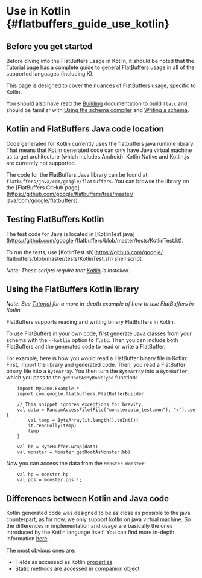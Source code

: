 Use in Kotlin    {#flatbuffers_guide_use_kotlin}
==============

## Before you get started

Before diving into the FlatBuffers usage in Kotlin, it should be noted that
the [Tutorial](../tutorial.md) page has a complete guide to
general FlatBuffers usage in all of the supported languages (including K).

This page is designed to cover the nuances of FlatBuffers usage, specific to Kotlin.

You should also have read the [Building](../building.md)
documentation to build `flatc` and should be familiar with
[Using the schema compiler](../flatc.md) and
[Writing a schema](../schema.md).

## Kotlin and FlatBuffers Java code location

Code generated for Kotlin currently uses the flatbuffers java runtime library. That means that Kotlin generated code can only have Java virtual machine as target architecture (which includes Android). Kotlin Native and Kotlin.js are currently not supported.

The code for the FlatBuffers Java library can be found at
`flatbuffers/java/com/google/flatbuffers`. You can browse the library on the
[FlatBuffers GitHub page](https://github.com/google/flatbuffers/tree/master/
java/com/google/flatbuffers).

## Testing FlatBuffers Kotlin

The test code for Java is located in [KotlinTest.java](https://github.com/google
/flatbuffers/blob/master/tests/KotlinTest.kt).

To run the tests, use  [KotlinTest.sh](https://github.com/google/
flatbuffers/blob/master/tests/KotlinTest.sh) shell script.

*Note: These scripts require that [Kotlin](https://kotlinlang.org/) is installed.*

## Using the FlatBuffers Kotlin library

*Note: See [Tutorial](../tutorial.md) for a more in-depth
example of how to use FlatBuffers in Kotlin.*

FlatBuffers supports reading and writing binary FlatBuffers in Kotlin.

To use FlatBuffers in your own code, first generate Java classes from your
schema with the `--kotlin` option to `flatc`.
Then you can include both FlatBuffers and the generated code to read
or write a FlatBuffer.

For example, here is how you would read a FlatBuffer binary file in Kotlin:
First, import the library and generated code. Then, you read a FlatBuffer binary
file into a `ByteArray`.  You then turn the `ByteArray` into a `ByteBuffer`, which you
pass to the `getRootAsMyRootType` function:

~~~~~~~~~~~~~~~~~~~~~~~~~~~~~~~~~~~~~~~~~~~~~~~~~~~~~~~~~~~~~~~~~~{.kt}
    import MyGame.Example.*
    import com.google.flatbuffers.FlatBufferBuilder

    // This snippet ignores exceptions for brevity.
    val data = RandomAccessFile(File("monsterdata_test.mon"), "r").use {
        val temp = ByteArray(it.length().toInt())
        it.readFully(temp)
        temp
    }

    val bb = ByteBuffer.wrap(data)
    val monster = Monster.getRootAsMonster(bb)
~~~~~~~~~~~~~~~~~~~~~~~~~~~~~~~~~~~~~~~~~~~~~~~~~~~~~~~~~~~~~~~~~~

Now you can access the data from the `Monster monster`:

~~~~~~~~~~~~~~~~~~~~~~~~~~~~~~~~~~~~~~~~~~~~~~~~~~~~~~~~~~~~~~~~~~{.kt}
    val hp = monster.hp
    val pos = monster.pos!!;
~~~~~~~~~~~~~~~~~~~~~~~~~~~~~~~~~~~~~~~~~~~~~~~~~~~~~~~~~~~~~~~~~~



## Differences between Kotlin and Java code

Kotlin generated code was designed to be as close as possible to the java counterpart, as for now, we only support kotlin on java virtual machine. So the differences in implementation and usage are basically the ones introduced by the Kotlin language itself. You can find more in-depth information [here](https://kotlinlang.org/docs/reference/comparison-to-java.html).

The most obvious ones are:

* Fields as accessed as Kotlin [properties](https://kotlinlang.org/docs/reference/properties.html)
* Static methods are accessed in [companion object](https://kotlinlang.org/docs/reference/classes.html#companion-objects)